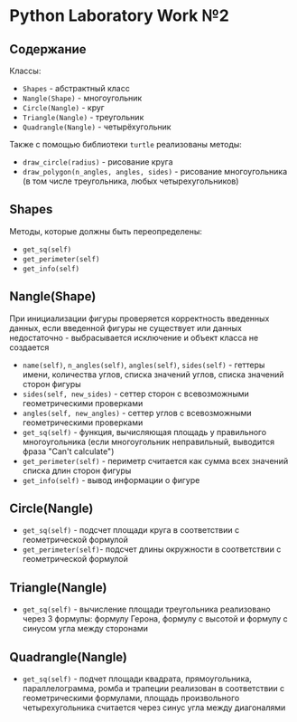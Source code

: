 # Python Laboratory Work №2
## Содержание
Классы:  
- ```Shapes``` - абстрактный класс  
- ```Nangle(Shape)``` - многоугольник  
- ```Circle(Nangle)``` - круг  
- ```Triangle(Nangle)``` - треугольник  
- ```Quadrangle(Nangle)``` - четырёхугольник  
    
Также с помощью библиотеки ```turtle``` реализованы методы:  
- ```draw_circle(radius)``` - рисование круга
- ```draw_polygon(n_angles, angles, sides)``` - рисование многоугольника (в том числе треугольника, любых четырехугольников)
## Shapes 
Методы, которые должны быть переопределены:  
- ```get_sq(self)```
- ```get_perimeter(self)```
- ```get_info(self)```
## Nangle(Shape)  
При инициализации фигуры проверяется корректность введенных данных, если введенной фигуры не существует или данных недостаточно - выбрасывается исключение и объект класса не создается  

  
- ```name(self)```, ```n_angles(self)```, ```angles(self)```, ```sides(self)``` - геттеры имени, количества углов, списка значений углов, списка значений сторон фигуры
- ```sides(self, new_sides)``` - сеттер сторон с всевозможными геометрическими проверками
- ```angles(self, new_angles)``` - сеттер углов с всевозможными геометрическими проверками
- ```get_sq(self)``` - функция, вычисляющая площадь у правильного многоугольника (если многоугольник неправильный, выводится фраза "Can't calculate")
- ```get_perimeter(self)``` - периметр считается как сумма всех значений списка длин сторон фигуры
- ```get_info(self)``` - вывод информации о фигуре
## Circle(Nangle)  
- ```get_sq(self)``` - подсчет площади круга в соответствии с геометрической формулой
- ```get_perimeter(self)```- подсчет длины окружности в соответствии с геометрической формулой
## Triangle(Nangle)  
- ```get_sq(self)``` - вычисление площади треугольника реализовано через 3 формулы: формулу Герона, формулу с высотой и формулу с синусом угла между сторонами
## Quadrangle(Nangle)
- ```get_sq(self)``` - подчет площади квадрата, прямоугольника, параллелограмма, ромба и трапеции реализован в соответствии с геометрическими формулами, площадь произвольного четырехугольника считается через синус угла между диагоналями




